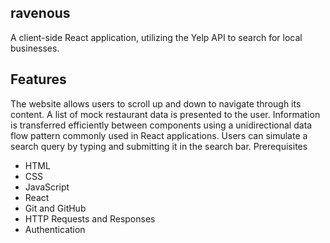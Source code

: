 ## ravenous

A client-side React application, utilizing the Yelp API to search for local businesses.

## Features

The website allows users to scroll up and down to navigate through its content.
A list of mock restaurant data is presented to the user.
Information is transferred efficiently between components using a unidirectional data flow pattern commonly used in React applications.
Users can simulate a search query by typing and submitting it in the search bar.
Prerequisites

- HTML
- CSS
- JavaScript
- React
- Git and GitHub
- HTTP Requests and Responses
- Authentication
